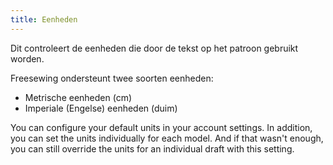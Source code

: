 ```yaml
---
title: Eenheden
---
```


Dit controleert de eenheden die door de tekst op het patroon gebruikt worden.

Freesewing ondersteunt twee soorten eenheden:

 - Metrische eenheden (cm)
 - Imperiale (Engelse) eenheden (duim)

You can configure your default units in your account settings. In addition, you can set the units individually for each model. And if that wasn't enough, you can still override the units for an individual draft with this setting.

